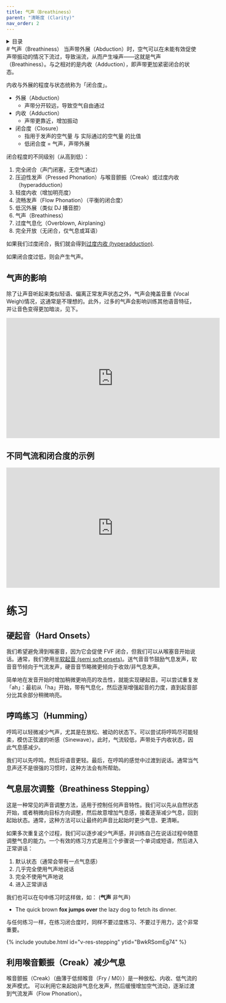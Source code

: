 ```yaml
---
title: 气声（Breathiness）
parent: "清晰度 (Clarity)"
nav_order: 2
---
```

<details closed markdown="block">
  <summary>
    目录
  </summary>
{: .text-delta }
1. TOC
{:toc}
</details>
# 气声（Breathiness）
当声带外展（Abduction）时，空气可以在未能有效促使声带振动的情况下流过，导致湍流，从而产生噪声——这就是气声（Breathiness）。与之相对的是内收（Adduction），即声带更加紧密闭合的状态。

内收与外展的程度与状态统称为「闭合度」。


- 外展（Abduction）
  - 声带分开较远，导致空气自由通过
- 内收（Adduction）
  - 声带更靠近，增加振动
- 闭合度（Closure）
  - 指用于发声的空气量 与 实际通过的空气量 的比值
  - 低闭合度 = 气声，声带外展

闭合程度的不同级别（从高到低）：
1. 完全闭合（声门闭塞，无空气通过）
2. 压迫性发声（Pressed Phonation）与喉音颤振（Creak）或过度内收（hyperadduction）
3. 轻度内收（增加明亮度）
4. 流畅发声（Flow Phonation）（平衡的闭合度）
5. 低沉外展（类似 DJ 播音腔）
6. 气声（Breathiness）
7. 过度气息化（Overblown, Airplaning）
8. 完全开放（无闭合，仅气息或耳语）


如果我们过度闭合，我们就会得到[过度内收 (hyperadduction)](/wiki/pages/various/hyperadduction).

如果闭合度过低，则会产生气声。


## 气声的影响
除了让声音听起来类似轻语、偏离正常发声状态之外，气声会掩盖音重 (Vocal Weigh)情况，这通常是不理想的。此外，过多的气声会影响训练其他语音特征，并让音色变得更加暗淡，见下。
<p align="left">
  <iframe width="560" height="315" src="https://www.youtube.com/embed/NX0UarljehM" title="YouTube video player" frameborder="0" allow="accelerometer; autoplay; clipboard-write; encrypted-media; gyroscope; picture-in-picture" allowfullscreen></iframe>
</p>

## 不同气流和闭合度的示例
<p align="left">
  <iframe width="560" height="315" src="https://www.youtube.com/embed/m3tQt-yqYuw" title="YouTube video player" frameborder="0" allow="accelerometer; autoplay; clipboard-write; encrypted-media; gyroscope; picture-in-picture" allowfullscreen></iframe>
</p>

# 练习
## 硬起音（Hard Onsets）
我们希望避免滑到喉塞音，因为它会促使 FVF 闭合，但我们可以从喉塞音开始说话。通常，我们使用[半软起音 (semi soft onsets)](/wiki/pages/clarity/onsets)。送气音音节鼓励气息发声，软音音节倾向于气流发声，硬音音节略微更倾向于收敛/非气息发声。

简单地在发音开始时增加稍微更响亮的攻击性，就能实现硬起音。可以尝试重复发「ah」：最初从「ha」开始，带有气息化，然后逐渐增强起音的力度，直到起音部分比其余部分稍微响亮。

## 哼鸣练习（Humming）
哼鸣可以轻微减少气声，尤其是在放松、被动的状态下。可以尝试将哼鸣尽可能轻柔，模仿正弦波的听感（Sinewave）。此时，气流较低，声带处于内收状态，因此气息感减少。

我们可以先哼鸣，然后将语音更轻。最后，在哼鸣的感觉中过渡到说话。通常当气息声还不是很强的习惯时，这种方法会有所帮助。

## 气息层次调整（Breathiness Stepping）
这是一种常见的声音调整方法，适用于控制任何声音特性。我们可以先从自然状态开始，或者稍微向目标方向调整，然后故意增加气息感，接着逐渐减少气息，回到起始状态。通常，这种方法可以让最终的声音比起始时更少气息、更清晰。

如果多次重复这个过程，我们可以逐步减少气声感，并训练自己在说话过程中随意调整气息的能力。一个有效的练习方式是用三个步骤说一个单词或短语，然后进入正常讲话：
1. 默认状态（通常会带有一点气息感）
2. 几乎完全使用气声地说话
3. 完全不使用气声地说
4. 进入正常讲话

我们也可以在句中练习时这样做，如： (<b class="hlyellow">气声</b> 非气声)
- The quick brown <b class="hlyellow">fox jumps over</b> the lazy dog to fetch its dinner.

与任何练习一样，在练习闭合度时，同样不要过度练习、不要过于用力，这个非常重要。

{% include youtube.html id="v-res-stepping" ytid="BwkRSomEg74" %}

## 利用喉音颤振（Creak）减少气息
喉音颤振（Creak）（曲薄于低频喉音（Fry / M0））是一种放松、内收、低气流的发声模式。 可以利用它来起始非气息化发声，然后缓慢增加空气流动，逐渐过渡到气流发声（Flow Phonation）。








<!--  -->
